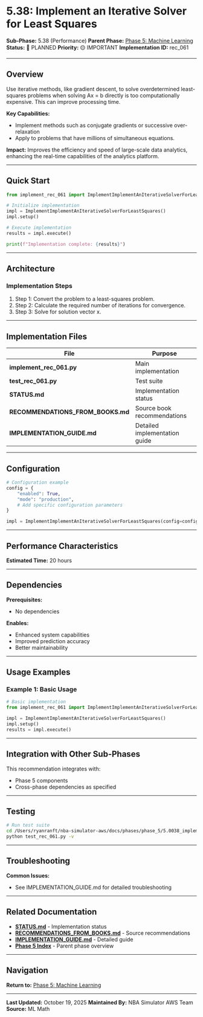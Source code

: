 # 5.38: Implement an Iterative Solver for Least Squares

**Sub-Phase:** 5.38 (Performance)
**Parent Phase:** [Phase 5: Machine Learning](../PHASE_5_INDEX.md)
**Status:** 🔵 PLANNED
**Priority:** 🟡 IMPORTANT
**Implementation ID:** rec_061

---

## Overview

Use iterative methods, like gradient descent, to solve overdetermined least-squares problems when solving Ax = b directly is too computationally expensive. This can improve processing time.

**Key Capabilities:**
- Implement methods such as conjugate gradients or successive over-relaxation
- Apply to problems that have millions of simultaneous equations.

**Impact:**
Improves the efficiency and speed of large-scale data analytics, enhancing the real-time capabilities of the analytics platform.

---

## Quick Start

```python
from implement_rec_061 import ImplementImplementAnIterativeSolverForLeastSquares

# Initialize implementation
impl = ImplementImplementAnIterativeSolverForLeastSquares()
impl.setup()

# Execute implementation
results = impl.execute()

print(f"Implementation complete: {results}")
```

---

## Architecture

### Implementation Steps

1. Step 1: Convert the problem to a least-squares problem.
2. Step 2: Calculate the required number of iterations for convergence.
3. Step 3: Solve for solution vector x.

---

## Implementation Files

| File | Purpose |
|------|---------|
| **implement_rec_061.py** | Main implementation |
| **test_rec_061.py** | Test suite |
| **STATUS.md** | Implementation status |
| **RECOMMENDATIONS_FROM_BOOKS.md** | Source book recommendations |
| **IMPLEMENTATION_GUIDE.md** | Detailed implementation guide |

---

## Configuration

```python
# Configuration example
config = {
    "enabled": True,
    "mode": "production",
    # Add specific configuration parameters
}

impl = ImplementImplementAnIterativeSolverForLeastSquares(config=config)
```

---

## Performance Characteristics

**Estimated Time:** 20 hours

---

## Dependencies

**Prerequisites:**
- No dependencies

**Enables:**
- Enhanced system capabilities
- Improved prediction accuracy
- Better maintainability

---

## Usage Examples

### Example 1: Basic Usage

```python
# Basic implementation
from implement_rec_061 import ImplementImplementAnIterativeSolverForLeastSquares

impl = ImplementImplementAnIterativeSolverForLeastSquares()
impl.setup()
results = impl.execute()
```

---

## Integration with Other Sub-Phases

This recommendation integrates with:
- Phase 5 components
- Cross-phase dependencies as specified

---

## Testing

```bash
# Run test suite
cd /Users/ryanranft/nba-simulator-aws/docs/phases/phase_5/5.0038_implement_an_iterative_solver_for_least_squares
python test_rec_061.py -v
```

---

## Troubleshooting

**Common Issues:**
- See IMPLEMENTATION_GUIDE.md for detailed troubleshooting

---

## Related Documentation

- **[STATUS.md](STATUS.md)** - Implementation status
- **[RECOMMENDATIONS_FROM_BOOKS.md](RECOMMENDATIONS_FROM_BOOKS.md)** - Source recommendations
- **[IMPLEMENTATION_GUIDE.md](IMPLEMENTATION_GUIDE.md)** - Detailed guide
- **[Phase 5 Index](../PHASE_5_INDEX.md)** - Parent phase overview

---

## Navigation

**Return to:** [Phase 5: Machine Learning](../PHASE_5_INDEX.md)

---

**Last Updated:** October 19, 2025
**Maintained By:** NBA Simulator AWS Team
**Source:** ML Math
